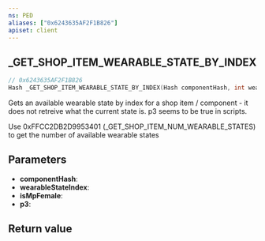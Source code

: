 ```yaml
---
ns: PED
aliases: ["0x6243635AF2F1B826"]
apiset: client
---
```

## _GET_SHOP_ITEM_WEARABLE_STATE_BY_INDEX

```c
// 0x6243635AF2F1B826
Hash _GET_SHOP_ITEM_WEARABLE_STATE_BY_INDEX(Hash componentHash, int wearableStateIndex, BOOL isMpFemale, BOOL p3);
```

Gets an available wearable state by index for a shop item / component - it does not retreive what the current state is. p3 seems to be true in scripts.

Use 0xFFCC2DB2D9953401 (_GET_SHOP_ITEM_NUM_WEARABLE_STATES) to get the number of available wearable states

## Parameters
* **componentHash**:
* **wearableStateIndex**:
* **isMpFemale**:
* **p3**:

## Return value